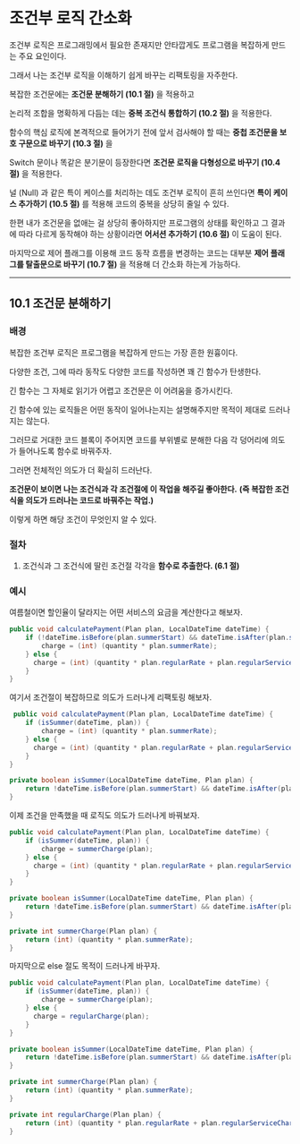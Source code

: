 # 조건부 로직 간소화

조건부 로직은 프로그래밍에서 필요한 존재지만 안타깝게도 프로그램을 복잡하게 만드는 주요 요인이다.

그래서 나는 조건부 로직을 이해하기 쉽게 바꾸는 리팩토링을 자주한다.

복잡한 조건문에는 __조건문 분해하기 (10.1 절)__ 을 적용하고

논리적 조합을 명확하게 다듬는 데는 __중복 조건식 통합하기 (10.2 절)__ 을 적용한다.

함수의 핵심 로직에 본격적으로 들어가기 전에 앞서 검사해야 할 때는 __중첩 조건문을 보호 구문으로 바꾸기 (10.3 절)__ 을 

Switch 문이나 똑같은 분기문이 등장한다면 __조건문 로직을 다형성으로 바꾸기 (10.4 절)__ 을 적용한다.

널 (Null) 과 같은 특이 케이스를 처리하는 데도 조건부 로직이 흔히 쓰인다면 __특이 케이스 추가하기 (10.5 절)__ 를 적용해 코드의 중복을 상당히 줄일 수 있다.

한편 내가 조건문을 없애는 걸 상당히 좋아하지만 프로그램의 상태를 확인하고 그 결과에 따라 다르게 동작해야 하는 상황이라면 __어서션 추가하기 (10.6 절)__ 이 도움이 된다.

마지막으로 제어 플래그를 이용해 코드 동작 흐름을 변경하는 코드는 대부분 __제어 플래그를 탈출문으로 바꾸기 (10.7 절)__ 을 적용해 더 간소화 하는게 가능하다.
 
***

## 10.1 조건문 분해하기

### 배경 

복잡한 조건부 로직은 프로그램을 복잡하게 만드는 가장 흔한 원흉이다.

다양한 조건, 그에 따라 동작도 다양한 코드를 작성하면 꽤 긴 함수가 탄생한다.

긴 함수는 그 자체로 읽기가 어렵고 조건문은 이 어려움을 증가시킨다.

긴 함수에 있는 로직들은 어떤 동작이 일어나는지는 설명해주지만 목적이 제대로 드러나지는 않는다.

그러므로 거대한 코드 블록이 주어지면 코드를 부위별로 분해한 다음 각 덩어리에 의도가 들어나도록 함수로 바꿔주자. 

그러면 전체적인 의도가 더 확실히 드러난다.

__조건문이 보이면 나는 조건식과 각 조건절에 이 작업을 해주길 좋아한다.__ __(즉 복잡한 조건식을 의도가 드러나는 코드로 바꿔주는 작업.)__ 

이렇게 하면 해당 조건이 무엇인지 알 수 있다. 

### 절차

1. 조건식과 그 조건식에 딸린 조건절 각각을 __함수로 추출한다. (6.1 절)__

### 예시 

여름철이면 할인율이 달라지는 어떤 서비스의 요금을 계산한다고 해보자.

```java
public void calculatePayment(Plan plan, LocalDateTime dateTime) {
    if (!dateTime.isBefore(plan.summerStart) && dateTime.isAfter(plan.summerEnd)) {
        charge = (int) (quantity * plan.summerRate); 
    } else {
      charge = (int) (quantity * plan.regularRate + plan.regularServiceCharge); 
    }
}
```

여기서 조건절이 복잡하므로 의도가 드러나게 리팩토링 해보자.

````java
 public void calculatePayment(Plan plan, LocalDateTime dateTime) {
    if (isSummer(dateTime, plan)) {
        charge = (int) (quantity * plan.summerRate);
    } else {
      charge = (int) (quantity * plan.regularRate + plan.regularServiceCharge);
    }
}

private boolean isSummer(LocalDateTime dateTime, Plan plan) {
    return !dateTime.isBefore(plan.summerStart) && dateTime.isAfter(plan.summerEnd); 
}
````

이제 조건을 만족했을 때 로직도 의도가 드러나게 바꿔보자.

````java
public void calculatePayment(Plan plan, LocalDateTime dateTime) {
    if (isSummer(dateTime, plan)) {
        charge = summerCharge(plan);
    } else {
      charge = (int) (quantity * plan.regularRate + plan.regularServiceCharge);
    }
}

private boolean isSummer(LocalDateTime dateTime, Plan plan) {
    return !dateTime.isBefore(plan.summerStart) && dateTime.isAfter(plan.summerEnd); 
}

private int summerCharge(Plan plan) {
    return (int) (quantity * plan.summerRate);
}
````

마지막으로 else 절도 목적이 드러나게 바꾸자.

```java
public void calculatePayment(Plan plan, LocalDateTime dateTime) {
    if (isSummer(dateTime, plan)) {
        charge = summerCharge(plan);
    } else {
      charge = regularCharge(plan);
    }
}

private boolean isSummer(LocalDateTime dateTime, Plan plan) {
    return !dateTime.isBefore(plan.summerStart) && dateTime.isAfter(plan.summerEnd);
}

private int summerCharge(Plan plan) {
    return (int) (quantity * plan.summerRate);
}

private int regularCharge(Plan plan) {
    return (int) (quantity * plan.regularRate + plan.regularServiceCharge);
}
```

 


